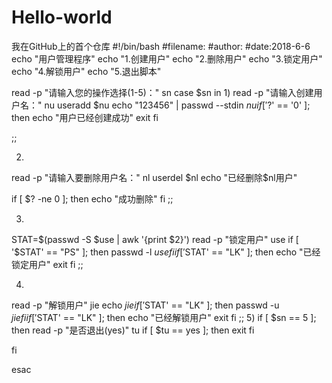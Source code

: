 # Hello-world
我在GitHub上的首个仓库
#!/bin/bash
#filename:
#author:
#date:2018-6-6
echo "用户管理程序"
echo "1.创建用户"
echo "2.删除用户"
echo "3.锁定用户"
echo "4.解锁用户"
echo "5.退出脚本"

read -p "请输入您的操作选择(1-5)：" sn
case $sn in
1)
read -p "请输入创建用户名：" nu
useradd $nu
echo "123456" | passwd --stdin $nu
if [ '$?' == '0' ];
then
echo "用户已经创建成功"
exit
       fi

;;

2)
read -p "请输入要删除用户名：" nl
userdel $nl
echo "已经删除$nl用户"

if
[ $? -ne 0 ];
then
echo "成功删除"
fi
;;

3)
STAT=$(passwd -S $use | awk '{print $2}') 
read -p "锁定用户" use
if [ '$STAT' == "PS" ];
then
passwd -l $use 
fi
if [ '$STAT' == "LK" ];
then
echo "已经锁定用户"
exit
fi
;;

4)
read -p "解锁用户" jie
echo $jie 
if [ '$STAT' == "LK" ];
then
passwd -u $jie
fi
if [ '$STAT' == "LK" ];
then
echo "已经解锁用户"
exit
fi
;;
5)
if [ $sn == 5 ];
then
read -p "是否退出(yes)" tu
if [ $tu == yes  ];
then
    exit 
fi

fi

esac
